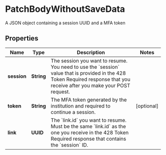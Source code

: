 

# PatchBodyWithoutSaveData

A JSON object containing a session UUID and a MFA token

## Properties

| Name | Type | Description | Notes |
|------------ | ------------- | ------------- | -------------|
|**session** | **String** | The session you want to resume. You need to use the &#x60;session&#x60; value that is provided in the 428 Token Required response that you receive after you make your POST request. |  |
|**token** | **String** | The MFA token generated by the institution and required to continue a session. |  [optional] |
|**link** | **UUID** | The &#x60;link.id&#x60; you want to resume. Must be the same &#x60;link.id&#x60; as the one you receive in the 428 Token Required response that contains the &#x60;session&#x60; ID. |  |



